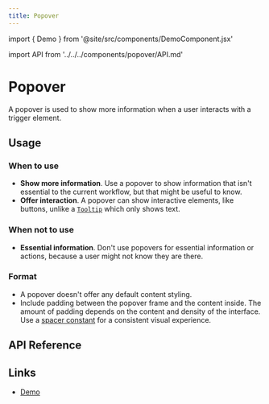 ```yaml
---
title: Popover
---
```


import { Demo } from '@site/src/components/DemoComponent.jsx'

import API from '../../../components/popover/API.md'

# Popover

A popover is used to show more information when a user interacts with a trigger element.

<Demo
    path="popover--default"
    height="400px"
/>

## Usage

### When to use

-   **Show more information**. Use a popover to show information that isn't essential to the current workflow, but that might be useful to know.
-   **Offer interaction**. A popover can show interactive elements, like buttons, unlike a [`Tooltip`](tooltip.md) which only shows text.

### When not to use

-   **Essential information**. Don't use popovers for essential information or actions, because a user might not know they are there.

### Format

-   A popover doesn't offer any default content styling.
-   Include padding between the popover frame and the content inside. The amount of padding depends on the content and density of the interface. Use a [spacer constant](../utilities/constants.md) for a consistent visual experience.

## API Reference

<API />

## Links

-   <a href="/demo/?path=/story/popover--default" target="_blank">Demo</a>

